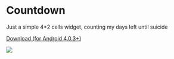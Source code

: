 # Countdown
Just a simple 4*2 cells widget, counting my days left until suicide

<a href="https://github.com/koresuniku/Countdown/raw/master/countdown.apk">Download (for Android 4.0.3+)</a>

![](https://image.ibb.co/fJZZHn/photo5276390323142109845.jpg)
